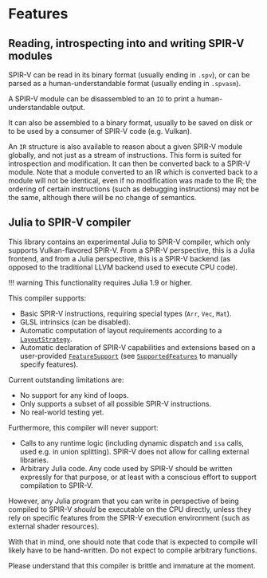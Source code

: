 # Features

## Reading, introspecting into and writing SPIR-V modules

SPIR-V can be read in its binary format (usually ending in `.spv`), or can be parsed as a human-understandable format (usually ending in `.spvasm`).

A SPIR-V module can be disassembled to an `IO` to print a human-understandable output.

It can also be assembled to a binary format, usually to be saved on disk or to be used by a consumer of SPIR-V code (e.g. Vulkan).

An `IR` structure is also available to reason about a given SPIR-V module globally, and not just as a stream of instructions.
This form is suited for introspection and modification. It can then be converted back to a SPIR-V module. Note that a module converted to an IR which is converted back to a module will not be identical, even if no modification was made to the IR; the ordering of certain instructions (such as debugging instructions) may not be the same, although there will be no change of semantics.

## Julia to SPIR-V compiler

This library contains an experimental Julia to SPIR-V compiler, which only supports Vulkan-flavored SPIR-V. From a SPIR-V perspective, this is a Julia frontend, and from a Julia perspective, this is a SPIR-V backend (as opposed to the traditional LLVM backend used to execute CPU code).

!!! warning
    This functionality requires Julia 1.9 or higher.

This compiler supports:
- Basic SPIR-V instructions, requiring special types (`Arr`, `Vec`, `Mat`).
- GLSL intrinsics (can be disabled).
- Automatic computation of layout requirements according to a [`LayoutStrategy`](@ref).
- Automatic declaration of SPIR-V capabilities and extensions based on a user-provided [`FeatureSupport`](@ref) (see [`SupportedFeatures`](@ref) to manually specify features).

Current outstanding limitations are:
- No support for any kind of loops.
- Only supports a subset of all possible SPIR-V instructions.
- No real-world testing yet.

Furthermore, this compiler will never support:
- Calls to any runtime logic (including dynamic dispatch and `isa` calls, used e.g. in union splitting). SPIR-V does not allow for calling external libraries.
- Arbitrary Julia code. Any code used by SPIR-V should be written expressly for that purpose, or at least with a conscious effort to support compilation to SPIR-V.

However, any Julia program that you can write in perspective of being compiled to SPIR-V *should* be executable on the CPU directly, unless they rely on specific features from the SPIR-V execution environment (such as external shader resources).

With that in mind, one should note that code that is expected to compile will likely have to be hand-written. Do not expect to compile arbitrary functions.

Please understand that this compiler is brittle and immature at the moment.
